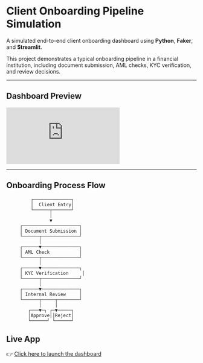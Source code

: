 
# Client Onboarding Pipeline Simulation

A simulated end-to-end client onboarding dashboard using **Python**, **Faker**, and **Streamlit**.

This project demonstrates a typical onboarding pipeline in a financial institution, including document submission, AML checks, KYC verification, and review decisions.

---

##  Dashboard Preview

![Client Onboarding Dashboard](https://github.com/intheperkofextinction/Client-Onboarding-Stimulation/blob/main/client_onboarding_dashboard.pdf)

---

## Onboarding Process Flow

```text
         ┌──────────────┐
         │  Client Entry│
         └──────┬───────┘
                │
                ▼
     ┌─────────────────────┐
     │ Document Submission │
     └──────┬──────────────┘
            │
     ┌──────▼──────────────┐
     │ AML Check           │
     └──────┬──────────────┘
            │
     ┌──────▼──────────────┐
     │ KYC Verification     │
     └──────┬──────────────┘
            │
     ┌──────▼──────────────┐
     │ Internal Review     │
     └──────┬─────┬────────┘
            │     │
        ┌───▼─┐ ┌─▼─────┐
        │Approve││Reject│
        └──────┘ └──────┘
```

##  Live App

👉 [Click here to launch the dashboard](https://client-app-stimulation-55kg79jyvhshm7esbsptnp.streamlit.app/)

